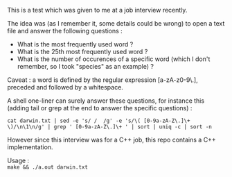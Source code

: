 This is a test which was given to me at a job interview recently.

The idea was (as I remember it, some details could be wrong) to open a text file and answer the following questions :
- What is the most frequently used word ?
- What is the 25th most frequently used word ?
- What is the number of occurences of a specific word (which I don't remember, so I took "species" as an example) ?

Caveat : a word is defined by the regular expression [a-zA-z0-9\\.], preceded and followed by a whitespace.

A shell one-liner can surely answer these questions, for instance this (adding tail or grep at the end to answer the specific questions) :  
```
cat darwin.txt | sed -e 's/ /  /g' -e 's/\( [0-9a-zA-Z\.]\+ \)/\n\1\n/g' | grep ' [0-9a-zA-Z\.]\+ ' | sort | uniq -c | sort -n
```

However since this interview was for a C++ job, this repo contains a C++ implementation.

Usage :  
`make && ./a.out darwin.txt`
